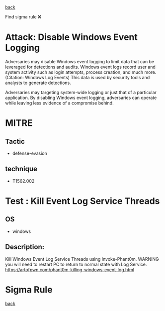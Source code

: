 
[back](../index.md)

Find sigma rule :x: 

# Attack: Disable Windows Event Logging 

Adversaries may disable Windows event logging to limit data that can be leveraged for detections and audits. Windows event logs record user and system activity such as login attempts, process creation, and much more.(Citation: Windows Log Events) This data is used by security tools and analysts to generate detections.

Adversaries may targeting system-wide logging or just that of a particular application. By disabling Windows event logging, adversaries can operate while leaving less evidence of a compromise behind.

# MITRE
## Tactic
  - defense-evasion


## technique
  - T1562.002


# Test : Kill Event Log Service Threads
## OS
  - windows


## Description:
Kill Windows Event Log Service Threads using Invoke-Phant0m. WARNING you will need to restart PC to return to normal state with Log Service. https://artofpwn.com/phant0m-killing-windows-event-log.html

# Sigma Rule


[back](../index.md)
